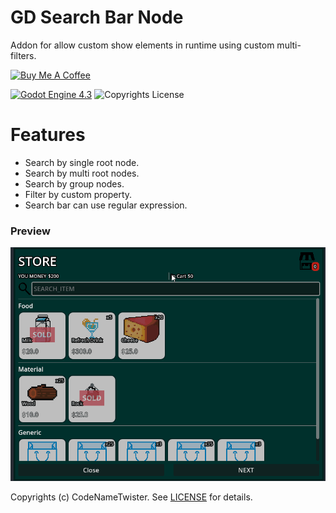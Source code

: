 # GD Search Bar Node
Addon for allow custom show elements in runtime using custom multi-filters.


<a href="https://www.buymeacoffee.com/twister" target="_blank"><img src="https://cdn.buymeacoffee.com/buttons/default-orange.png" alt="Buy Me A Coffee" height="41" width="174" border-radius="25"></a>

[![Godot Engine 4.3](https://img.shields.io/badge/Godot_Engine-4.x-blue)](https://godotengine.org/) ![Copyrights License](https://img.shields.io/badge/License-MIT-blue)

# Features
* Search by single root node.
* Search by multi root nodes.
* Search by group nodes.
* Filter by custom property.
* Search bar can use regular expression.

### Preview
![preview](images/preview.gif)

Copyrights (c) CodeNameTwister. See [LICENSE](LICENSE) for details.

[godot engine]: https://godotengine.org/

